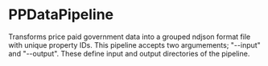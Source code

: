 # PPDataPipeline
Transforms price paid government data into a grouped ndjson format file with unique property IDs.
This pipeline accepts two argumements; "--input" and "--output". These define input and output directories of the pipeline.
